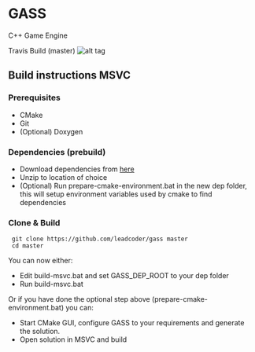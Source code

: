 # GASS
C++ Game Engine

Travis Build (master) ![alt tag](https://travis-ci.org/leadcoder/gass.svg?branch=master)

## Build instructions MSVC
### Prerequisites
  - CMake
  - Git
  - (Optional) Doxygen
  
### Dependencies (prebuild)
  - Download dependencies from [here](https://www.dropbox.com/sh/ccvd9nfr3ef203g/AACfPrh5gLeGyMDkESLpG3E8a?dl=0)
  - Unzip to location of choice    
  - (Optional) Run prepare-cmake-environment.bat in the new dep folder, this will setup environment variables used by cmake to find dependencies

### Clone & Build
```
 git clone https://github.com/leadcoder/gass master
 cd master
```
You can now either:
- Edit build-msvc.bat and set GASS_DEP_ROOT to your dep folder
- Run build-msvc.bat

Or if you have done the optional step above (prepare-cmake-environment.bat) you can:
  - Start CMake GUI, configure GASS to your requirements and generate the solution.
  - Open solution in MSVC and build


